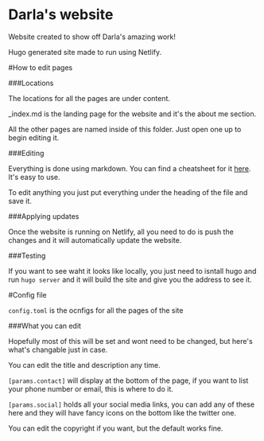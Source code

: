 # Darla's website
Website created to show off Darla's amazing work!

Hugo generated site made to run using Netlify.

#How to edit pages

###Locations

The locations for all the pages are under content. 

_index.md is the landing page for the website and it's the about me section.

All the other pages are named inside of this folder. Just open one up to begin editing it.

###Editing

Everything is done using markdown. You can find a cheatsheet for it [here](https://github.com/adam-p/markdown-here/wiki/Markdown-Cheatsheet). It's easy to use.

To edit anything you just put everything under the heading of the file and save it.

###Applying updates

Once the website is running on Netlify, all you need to do is push the changes and it will automatically update the website.

###Testing

If you want to see waht it looks like locally, you just need to isntall hugo and run `hugo server` and it will build the site and give you the address to see it.

#Config file

`config.toml` is the ocnfigs for all the pages of the site

###What you can edit

Hopefully most of this will be set and wont need to be changed, but here's what's changable just in case.

You can edit the title and description any time.

`[params.contact]` will display at the bottom of the page, if you want to list your phone number or email, this is where to do it.

`[params.social]` holds all your social media links, you can add any of these here and they will have fancy icons on the bottom like the twitter one.

You can edit the copyright if you want, but the default works fine.